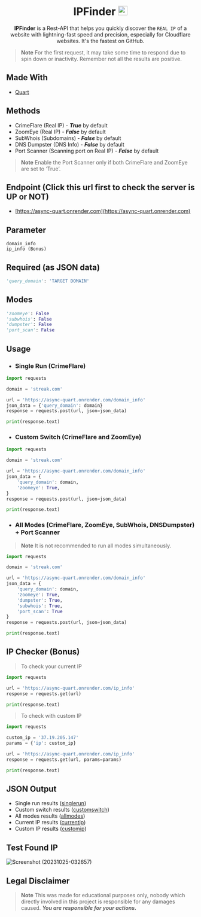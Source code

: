 <div align="center">

# IPFinder <img src="https://github.com/x404xx/Sub-finder/assets/114883816/54d26b01-0480-48fa-b188-c12088108111" width="25">

**IPFinder** is a Rest-API that helps you quickly discover the `REAL IP` of a website with lightning-fast speed and precision, especially for Cloudflare websites. It's the fastest on GitHub. 

</div>

> **Note**
> For the first request, it may take some time to respond due to spin down or inactivity. Remember not all the results are positive.

## Made With

-   [Quart](https://quart.palletsprojects.com/en/latest/index.html)

## Methods

-   CrimeFlare (Real IP) - **_True_** by default
-   ZoomEye (Real IP) - **_False_** by default
-   SubWhois (Subdomains) - **_False_** by default
-   DNS Dumpster (DNS Info) - **_False_** by default
-   Port Scanner (Scanning port on Real IP) - **_False_** by default
> **Note**
> Enable the Port Scanner only if both CrimeFlare and ZoomEye are set to ‘True’.

## Endpoint (Click this url first to check the server is UP or NOT)

-   [https://async-quart.onrender.com](https://async-quart.onrender.com)

## Parameter

```
domain_info
ip_info (Bonus)
```

## Required (as JSON data)

```python
'query_domain': 'TARGET DOMAIN'
```

## Modes

```python
'zoomeye': False
'subwhois': False
'dumpster': False
'port_scan': False
```

## Usage

-   ### Single Run (CrimeFlare)

```python
import requests

domain = 'streak.com'

url = 'https://async-quart.onrender.com/domain_info'
json_data = {'query_domain': domain}
response = requests.post(url, json=json_data)

print(response.text)
```

-   ### Custom Switch (CrimeFlare and ZoomEye)

```python
import requests

domain = 'streak.com'

url = 'https://async-quart.onrender.com/domain_info'
json_data = {
    'query_domain': domain,
    'zoomeye': True,
}
response = requests.post(url, json=json_data)

print(response.text)
```

-   ### All Modes (CrimeFlare, ZoomEye, SubWhois, DNSDumpster) + Port Scanner
> **Note**
> It is not recommended to run all modes simultaneously.

```python
import requests

domain = 'streak.com'

url = 'https://async-quart.onrender.com/domain_info'
json_data = {
    'query_domain': domain,
    'zoomeye': True,
    'dumpster': True,
    'subwhois': True,
    'port_scan': True
}
response = requests.post(url, json=json_data)

print(response.text)
```

## IP Checker (Bonus)

> To check your current IP

```python
import requests

url = 'https://async-quart.onrender.com/ip_info'
response = requests.get(url)

print(response.text)
```

> To check with custom IP

```python
import requests

custom_ip = '37.19.205.147'
params = {'ip': custom_ip}

url = 'https://async-quart.onrender.com/ip_info'
response = requests.get(url, params=params)

print(response.text)
```

## JSON Output

-   Single run results ([singlerun](https://github.com/x404xx/IP-Finder/blob/main/singlerun.json))
-   Custom switch results ([customswitch](https://github.com/x404xx/IP-Finder/blob/main/customswitch.json))
-   All modes results ([allmodes](https://github.com/x404xx/IP-Finder/blob/main/allmodes.json))
-   Current IP results ([currentip](https://github.com/x404xx/IP-Finder/blob/main/currentip.json))
-   Custom IP results ([customip](https://github.com/x404xx/IP-Finder/blob/main/customip.json))

## Test Found IP

![Screenshot (20231025-032657)](https://github.com/x404xx/Sub-finder/assets/114883816/a0f64677-8279-4d91-8ebd-462f06a75136)

## Legal Disclaimer

> **Note**
> This was made for educational purposes only, nobody which directly involved in this project is responsible for any damages caused. **_You are responsible for your actions._**
